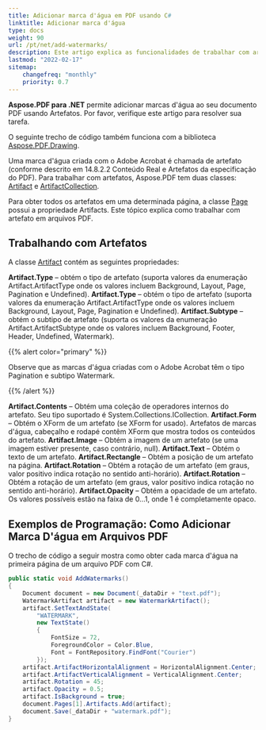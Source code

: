 ```yaml
---
title: Adicionar marca d'água em PDF usando C#
linktitle: Adicionar marca d'água
type: docs
weight: 90
url: /pt/net/add-watermarks/
description: Este artigo explica as funcionalidades de trabalhar com artefatos e obter marcas d'água em PDFs usando programaticamente o C#.
lastmod: "2022-02-17"
sitemap:
    changefreq: "monthly"
    priority: 0.7
---
```

<script type="application/ld+json">
{
    "@context": "https://schema.org",
    "@type": "TechArticle",
    "headline": "Adicionar marca d'água em PDF usando C#",
    "alternativeHeadline": "Como adicionar marca d'água em PDF",
    "author": {
        "@type": "Person",
        "name":"Anastasiia Holub",
        "givenName": "Anastasiia",
        "familyName": "Holub",
        "url":"https://www.linkedin.com/in/anastasiia-holub-750430225/"
    },
    "genre": "geração de documento PDF",
    "keywords": "pdf, c#, adicionar marca d'água",
    "wordcount": "302",
    "proficiencyLevel":"Iniciante",
    "publisher": {
        "@type": "Organization",
        "name": "Equipe de Documentação Aspose.PDF",
        "url": "https://products.aspose.com/pdf",
        "logo": "https://www.aspose.cloud/templates/aspose/img/products/pdf/aspose_pdf-for-net.svg",
        "alternateName": "Aspose",
        "sameAs": [
            "https://facebook.com/aspose.pdf/",
            "https://twitter.com/asposepdf",
            "https://www.youtube.com/channel/UCmV9sEg_QWYPi6BJJs7ELOg/featured",
            "https://www.linkedin.com/company/aspose",
            "https://stackoverflow.com/questions/tagged/aspose",
            "https://aspose.quora.com/",
            "https://aspose.github.io/"
        ],
        "contactPoint": [
            {
                "@type": "ContactPoint",
                "telephone": "+1 903 306 1676",
                "contactType": "sales",
                "areaServed": "US",
                "availableLanguage": "en"
            },
            {
                "@type": "ContactPoint",
                "telephone": "+44 141 628 8900",
                "contactType": "sales",
                "areaServed": "GB",
                "availableLanguage": "en"
            },
            {
                "@type": "ContactPoint",
                "telephone": "+61 2 8006 6987",
                "contactType": "sales",
                "areaServed": "AU",
                "availableLanguage": "en"
            }
        ]
    },
    "url": "/net/add-watermarks/",
    "mainEntityOfPage": {
        "@type": "WebPage",
        "@id": "/net/add-watermarks/"
    },
    "dateModified": "2022-02-04",
    "description": "Este artigo explica as funcionalidades de trabalhar com artefatos e obter marcas d'água em PDFs usando programaticamente o C#."
}
</script>
**Aspose.PDF para .NET** permite adicionar marcas d'água ao seu documento PDF usando Artefatos. Por favor, verifique este artigo para resolver sua tarefa.

O seguinte trecho de código também funciona com a biblioteca [Aspose.PDF.Drawing](/pdf/pt/net/drawing/).

Uma marca d'água criada com o Adobe Acrobat é chamada de artefato (conforme descrito em 14.8.2.2 Conteúdo Real e Artefatos da especificação do PDF). Para trabalhar com artefatos, Aspose.PDF tem duas classes: [Artifact](https://reference.aspose.com/pdf/net/aspose.pdf/artifact) e [ArtifactCollection](https://reference.aspose.com/pdf/net/aspose.pdf/artifactcollection).

Para obter todos os artefatos em uma determinada página, a classe [Page](https://reference.aspose.com/pdf/net/aspose.pdf/page) possui a propriedade Artifacts. Este tópico explica como trabalhar com artefato em arquivos PDF.

## Trabalhando com Artefatos

A classe [Artifact](https://reference.aspose.com/pdf/net/aspose.pdf/artifact) contém as seguintes propriedades:

**Artifact.Type** – obtém o tipo de artefato (suporta valores da enumeração Artifact.ArtifactType onde os valores incluem Background, Layout, Page, Pagination e Undefined).
**Artifact.Type** – obtém o tipo de artefato (suporta valores da enumeração Artifact.ArtifactType onde os valores incluem Background, Layout, Page, Pagination e Undefined).
**Artifact.Subtype** – obtém o subtipo de artefato (suporta os valores da enumeração Artifact.ArtifactSubtype onde os valores incluem Background, Footer, Header, Undefined, Watermark).

{{% alert color="primary" %}}

Observe que as marcas d'água criadas com o Adobe Acrobat têm o tipo Pagination e subtipo Watermark.

{{% /alert %}}

**Artifact.Contents** – Obtém uma coleção de operadores internos do artefato. Seu tipo suportado é System.Collections.ICollection.
**Artifact.Form** – Obtém o XForm de um artefato (se XForm for usado). Artefatos de marcas d'água, cabeçalho e rodapé contêm XForm que mostra todos os conteúdos do artefato.
**Artifact.Image** – Obtém a imagem de um artefato (se uma imagem estiver presente, caso contrário, null).
**Artifact.Text** – Obtém o texto de um artefato.
**Artifact.Rectangle** – Obtém a posição de um artefato na página.
**Artifact.Rotation** – Obtém a rotação de um artefato (em graus, valor positivo indica rotação no sentido anti-horário).
**Artifact.Rotation** – Obtém a rotação de um artefato (em graus, valor positivo indica rotação no sentido anti-horário).
**Artifact.Opacity** – Obtém a opacidade de um artefato. Os valores possíveis estão na faixa de 0…1, onde 1 é completamente opaco.

## Exemplos de Programação: Como Adicionar Marca D'água em Arquivos PDF

O trecho de código a seguir mostra como obter cada marca d'água na primeira página de um arquivo PDF com C#.

```csharp
public static void AddWatermarks()
{
    Document document = new Document(_dataDir + "text.pdf");
    WatermarkArtifact artifact = new WatermarkArtifact();
    artifact.SetTextAndState(
        "WATERMARK",
        new TextState()
        {
            FontSize = 72,
            ForegroundColor = Color.Blue,
            Font = FontRepository.FindFont("Courier")
        });
    artifact.ArtifactHorizontalAlignment = HorizontalAlignment.Center;
    artifact.ArtifactVerticalAlignment = VerticalAlignment.Center;
    artifact.Rotation = 45;
    artifact.Opacity = 0.5;
    artifact.IsBackground = true;
    document.Pages[1].Artifacts.Add(artifact);
    document.Save(_dataDir + "watermark.pdf");
}
```

<script type="application/ld+json">
{
    "@context": "http://schema.org",
    "@type": "SoftwareApplication",
    "name": "Biblioteca Aspose.PDF para .NET",
    "image": "https://www.aspose.cloud/templates/aspose/img/products/pdf/aspose_pdf-for-net.svg",
    "url": "https://www.aspose.com/",
    "publisher": {
        "@type": "Organization",
        "name": "Aspose.PDF",
        "url": "https://products.aspose.com/pdf",
        "logo": "https://www.aspose.cloud/templates/aspose/img/products/pdf/aspose_pdf-for-net.svg",
        "alternateName": "Aspose",
        "sameAs": [
            "https://facebook.com/aspose.pdf/",
            "https://twitter.com/asposepdf",
            "https://www.youtube.com/channel/UCmV9sEg_QWYPi6BJJs7ELOg/featured",
            "https://www.linkedin.com/company/aspose",
            "https://stackoverflow.com/questions/tagged/aspose",
            "https://aspose.quora.com/",
            "https://aspose.github.io/"
        ],
        "contactPoint": [
            {
                "@type": "ContactPoint",
                "telephone": "+1 903 306 1676",
                "contactType": "vendas",
                "areaServed": "US",
                "availableLanguage": "en"
            },
            {
                "@type": "ContactPoint",
                "telephone": "+44 141 628 8900",
                "contactType": "vendas",
                "areaServed": "GB",
                "availableLanguage": "en"
            },
            {
                "@type": "ContactPoint",
                "telephone": "+61 2 8006 6987",
                "contactType": "vendas",
                "areaServed": "AU",
                "availableLanguage": "en"
            }
        ]
    },
    "offers": {
        "@type": "Offer",
        "price": "1199",
        "priceCurrency": "USD"
    },
    "applicationCategory": "Biblioteca de Manipulação de PDF para .NET",
    "downloadUrl": "https://www.nuget.org/packages/Aspose.PDF/",
    "operatingSystem": "Windows, MacOS, Linux",
    "screenshot": "https://docs.aspose.com/pdf/net/create-pdf-document/screenshot.png",
    "softwareVersion": "2022.1",
    "aggregateRating": {
        "@type": "AggregateRating",
        "ratingValue": "5",
        "ratingCount": "16"
    }
}
</script>
```

